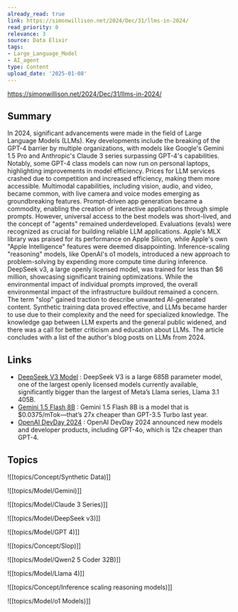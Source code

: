 ```yaml
---
already_read: true
link: https://simonwillison.net/2024/Dec/31/llms-in-2024/
read_priority: 0
relevance: 3
source: Data Elixir
tags:
- Large_Language_Model
- AI_agent
type: Content
upload_date: '2025-01-08'
---
```


https://simonwillison.net/2024/Dec/31/llms-in-2024/
## Summary

In 2024, significant advancements were made in the field of Large Language Models (LLMs). Key developments include the breaking of the GPT-4 barrier by multiple organizations, with models like Google's Gemini 1.5 Pro and Anthropic's Claude 3 series surpassing GPT-4's capabilities. Notably, some GPT-4 class models can now run on personal laptops, highlighting improvements in model efficiency. Prices for LLM services crashed due to competition and increased efficiency, making them more accessible. Multimodal capabilities, including vision, audio, and video, became common, with live camera and voice modes emerging as groundbreaking features. Prompt-driven app generation became a commodity, enabling the creation of interactive applications through simple prompts. However, universal access to the best models was short-lived, and the concept of "agents" remained underdeveloped. Evaluations (evals) were recognized as crucial for building reliable LLM applications. Apple's MLX library was praised for its performance on Apple Silicon, while Apple's own "Apple Intelligence" features were deemed disappointing. Inference-scaling "reasoning" models, like OpenAI's o1 models, introduced a new approach to problem-solving by expending more compute time during inference. DeepSeek v3, a large openly licensed model, was trained for less than $6 million, showcasing significant training optimizations. While the environmental impact of individual prompts improved, the overall environmental impact of the infrastructure buildout remained a concern. The term "slop" gained traction to describe unwanted AI-generated content. Synthetic training data proved effective, and LLMs became harder to use due to their complexity and the need for specialized knowledge. The knowledge gap between LLM experts and the general public widened, and there was a call for better criticism and education about LLMs. The article concludes with a list of the author's blog posts on LLMs from 2024.
## Links

- [DeepSeek V3 Model](https://simonwillison.net/2024/Dec/25/deepseek-v3/) : DeepSeek V3 is a large 685B parameter model, one of the largest openly licensed models currently available, significantly bigger than the largest of Meta’s Llama series, Llama 3.1 405B.
- [Gemini 1.5 Flash 8B](https://developers.googleblog.com/en/gemini-15-flash-8b-is-now-generally-available-for-use/) : Gemini 1.5 Flash 8B is a model that is $0.0375/mTok—that’s 27x cheaper than GPT-3.5 Turbo last year.
- [OpenAI DevDay 2024](https://openai.com/index/new-models-and-developer-products-announced-at-devday/) : OpenAI DevDay 2024 announced new models and developer products, including GPT-4o, which is 12x cheaper than GPT-4.

## Topics

![[topics/Concept/Synthetic Data)]]

![[topics/Model/Gemini)]]

![[topics/Model/Claude 3 Series)]]

![[topics/Model/DeepSeek v3)]]

![[topics/Model/GPT 4)]]

![[topics/Concept/Slop)]]

![[topics/Model/Qwen2 5 Coder 32B)]]

![[topics/Model/Llama 4)]]

![[topics/Concept/Inference scaling reasoning models)]]

![[topics/Model/o1 Models)]]